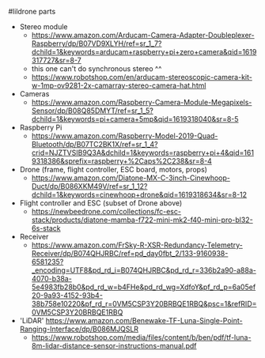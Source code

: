 #lildrone parts

- Stereo module
  -  https://www.amazon.com/Arducam-Camera-Adapter-Doubleplexer-Raspberry/dp/B07VD9XLYH/ref=sr_1_7?dchild=1&keywords=arducam+raspberry+pi+zero+camera&qid=1619317727&sr=8-7
    - this one can't do synchronous stereo ^^
  - https://www.robotshop.com/en/arducam-stereoscopic-camera-kit-w-1mp-ov9281-2x-camarray-stereo-camera-hat.html
- Cameras
  - https://www.amazon.com/Raspberry-Camera-Module-Megapixels-Sensor/dp/B08Q85DMYT/ref=sr_1_5?dchild=1&keywords=pi+camera+5mp&qid=1619318040&sr=8-5
- Raspberry Pi
  - https://www.amazon.com/Raspberry-Model-2019-Quad-Bluetooth/dp/B07TC2BK1X/ref=sr_1_4?crid=NJZTVSIB9Q3A&dchild=1&keywords=raspberry+pi+4&qid=1619318386&sprefix=raspberry+%2Caps%2C238&sr=8-4
- Drone (frame, flight controller, ESC board, motors, props)
  - https://www.amazon.com/Diatone-MX-C-3inch-Cinewhoop-Duct/dp/B086XKM49V/ref=sr_1_12?dchild=1&keywords=cinewhoop+drone&qid=1619318634&sr=8-12
- Flight controller and ESC (subset of Drone above)
  - https://newbeedrone.com/collections/fc-esc-stack/products/diatone-mamba-f722-mini-mk2-f40-mini-pro-bl32-6s-stack
- Receiver
  - https://www.amazon.com/FrSky-R-XSR-Redundancy-Telemetry-Receiver/dp/B074QHJRBC/ref=pd_day0fbt_2/133-9160938-6581235?_encoding=UTF8&pd_rd_i=B074QHJRBC&pd_rd_r=336b2a90-a88a-4070-b38a-5e4983fb28b0&pd_rd_w=b4FHe&pd_rd_wg=XdfoY&pf_rd_p=6a05ef20-9a93-4152-93b4-38b758e10220&pf_rd_r=0VM5CSP3Y20BRBQE1RBQ&psc=1&refRID=0VM5CSP3Y20BRBQE1RBQ
- 'LiDAR' https://www.amazon.com/Benewake-TF-Luna-Single-Point-Ranging-Interface/dp/B086MJQSLR  
  - https://www.robotshop.com/media/files/content/b/ben/pdf/tf-luna-8m-lidar-distance-sensor-instructions-manual.pdf
